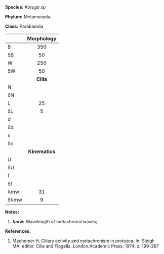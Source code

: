 **Species:** *Koruga sp*

**Phylum:** Metamonada

**Class:** Parabasalia

|      | **Morphology** |
| :--- | :------------: |
| B    | 350 |
| δB   | 50 |
| W    | 250 |
| δW   | 50 |
|      | **Cilia** |
| N    |  |
| δN   |  |
| L    | 25 |
| δL   | 5 |
| d    |  |
| δd   |  |
| κ    |  |
| δκ   |  |
|      | **Kinematics** |
| U    |  |
| δU   |  |
| f    |  |
| δf   |  |
| λmw  | 31 |
| δλmw | 9 |

**Notes:**

1. **λmw:** Wavelength of metachronal waves;

**References:**

1. Machemer H.  Ciliary activity and metachronism in protozoa.  In:  Sleigh MA, editor. Cilia and Flagella. London:Academic Press; 1974. p. 199–287
